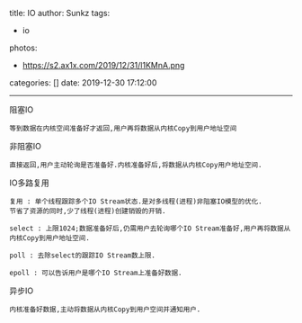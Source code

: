 title: IO
author: Sunkz
tags:

- io

photos:

  - https://s2.ax1x.com/2019/12/31/l1KMnA.png

categories: []
date: 2019-12-30 17:12:00

---
阻塞IO

```
等到数据在内核空间准备好才返回,用户再将数据从内核Copy到用户地址空间
```

非阻塞IO

```
直接返回,用户主动轮询是否准备好.内核准备好后,将数据从内核Copy用户地址空间.
```

IO多路复用

```
复用 : 单个线程跟踪多个IO Stream状态.是对多线程(进程)非阻塞IO模型的优化.
节省了资源的同时,少了线程(进程)创建销毁的开销.
```

```
select : 上限1024;数据准备好后,仍需用户去轮询哪个IO Stream准备好,用户再将数据从内核Copy到用户地址空间.
```

```
poll : 去除select的跟踪IO Stream数上限.
```

```
epoll : 可以告诉用户是哪个IO Stream上准备好数据.
```

异步IO

```
内核准备好数据,主动将数据从内核Copy到用户空间并通知用户.
```